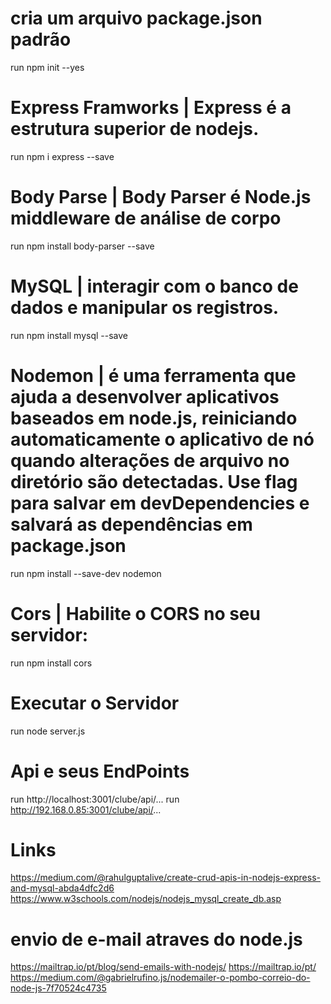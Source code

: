 # cria um arquivo package.json padrão 
run npm init --yes

# Express Framworks | Express é a estrutura superior de nodejs.
run npm i express --save

# Body Parse | Body Parser é Node.js middleware de análise de corpo
run npm install body-parser --save

# MySQL | interagir com o banco de dados e manipular os registros.
run npm install mysql --save

# Nodemon | é uma ferramenta que ajuda a desenvolver aplicativos baseados em node.js, reiniciando automaticamente o aplicativo de nó quando alterações de arquivo no diretório são detectadas. Use flag para salvar em devDependencies e salvará as dependências em package.json
run npm install --save-dev nodemon

# Cors | Habilite o CORS no seu servidor:
run npm install cors

# Executar o Servidor 
run node server.js 

# Api e seus EndPoints
run http://localhost:3001/clube/api/...
run http://192.168.0.85:3001/clube/api/...


# Links 
https://medium.com/@rahulguptalive/create-crud-apis-in-nodejs-express-and-mysql-abda4dfc2d6
https://www.w3schools.com/nodejs/nodejs_mysql_create_db.asp
# envio de e-mail atraves do node.js
https://mailtrap.io/pt/blog/send-emails-with-nodejs/
https://mailtrap.io/pt/
https://medium.com/@gabrielrufino.js/nodemailer-o-pombo-correio-do-node-js-7f70524c4735

